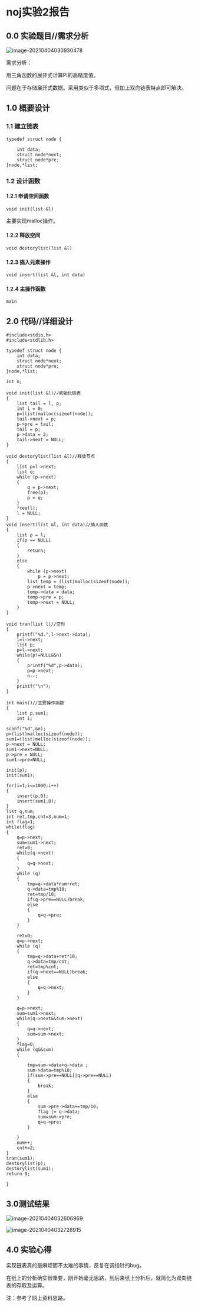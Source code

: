 #          noj实验2报告

## 0.0 实验题目//需求分析

![image-20210404030930478](C:\Users\shandaiwang\AppData\Roaming\Typora\typora-user-images\image-20210404030930478.png)

需求分析：

用三角函数的展开式计算PI的高精度值。

问题在于存储展开式数据。采用类似于多项式，但加上双向链表特点即可解决。

## 1.0 概要设计

### 1.1  建立链表

```
typedef struct node {

	int data;
	struct node*next;
	struct node*pre;
}node,*list;
```

### 1.2  设计函数

#### 1.2.1  申请空间函数

```
void init(list &l)
```

主要实现malloc操作。

#### 1.2.2  释放空间

```
void destorylist(list &l)
```

#### 1.2.3  插入元素操作

```
void insert(list &l, int data)
```

#### 1.2.4  主操作函数

```
main
```

## 2.0  代码//详细设计

```
#include<stdio.h>
#include<stdlib.h>

typedef struct node {
	int data;
	struct node*next;
	struct node*pre;
}node,*list;

int n;

void init(list &l)//初始化链表
{
    list tail = l, p;
	int i = 0;
	p=(list)malloc(sizeof(node));
	tail->next = p;
	p->pre = tail;
	tail = p;
	p->data = 2;
	tail->next = NULL;
}

void destorylist(list &l)//释放节点
{
	list p=l->next;
	list q;
	while (p->next)
	{
		q = p->next;
		free(p);
		p = q;
	}
	free(l);
	l = NULL;
}
void insert(list &l, int data)//插入函数
{
	list p = l;
	if(p == NULL)
	{
		return;
	}
	else
	{
		while (p->next)  
			p = p->next;
		list temp = (list)malloc(sizeof(node));
		p->next = temp; 
		temp->data = data;
		temp->pre = p;
		temp->next = NULL;		
	}
}

void tran(list l)//空时
{
	printf("%d.",l->next->data);
	l=l->next;
	list p;
	p=l->next;
	while(p!=NULL&&n)
	{
		printf("%d",p->data);
		p=p->next;
		n--;
	}
	printf("\n");
}

int main()//主要操作函数
{	
	list p,sum1;
	int i;
```


	scanf("%d",&n);
	p=(list)malloc(sizeof(node));
	sum1=(list)malloc(sizeof(node));
	p->next = NULL;
	sum1->next=NULL;
	p->pre = NULL;
	sum1->pre=NULL;
	
	init(p);
	init(sum1);
	
	for(i=1;i<=1000;i++)
	{
		insert(p,0);
		insert(sum1,0);
	}
	list q,sum;
	int ret,tmp,cnt=3,num=1;
	int flag=1;
	while(flag)
	{			
		q=p->next;
		sum=sum1->next;
		ret=0;
		while(q->next)
		{
			q=q->next;			
		}
		while (q)
		{
			tmp=q->data*num+ret;
			q->data=tmp%10;
			ret=tmp/10;
			if(q->pre==NULL)break;
			else
			{
				q=q->pre;
			}
		}
		
		ret=0;
		q=p->next;
		while (q)
		{
			tmp=q->data+ret*10;
			q->data=tmp/cnt;
			ret=tmp%cnt;
			if(q->next==NULL)break;
			else
			{
				q=q->next;
			}
		}
	 
		q=p->next;
		sum=sum1->next;
		while(q->next&&sum->next)
		{
			q=q->next;
			sum=sum->next;
		}
		flag=0;
		while (q&&sum)
		{
			
			tmp=sum->data+q->data ;
			sum->data=tmp%10;
			if(sum->pre==NULL||q->pre==NULL)
			{
				break;
			}
			else
			{
				sum->pre->data+=tmp/10;
				flag |= q->data;
				sum=sum->pre;
				q=q->pre;
			}
			
		}
		num++;
		cnt+=2;
	}
	tran(sum1);
	destorylist(p);
	destorylist(sum1);
	return 0;

```
}
```

## 3.0测试结果

![image-20210404032606969](C:\Users\shandaiwang\AppData\Roaming\Typora\typora-user-images\image-20210404032606969.png)

![image-20210404032728915](C:\Users\shandaiwang\AppData\Roaming\Typora\typora-user-images\image-20210404032728915.png)

## 4.0  实验心得

实现链表真的是麻烦而不太难的事情，反复在调指针的bug。

在纸上的分析确实很重要，刚开始毫无思路，到后来纸上分析后，就简化为双向链表的存取及运算。

注：参考了网上资料思路。




